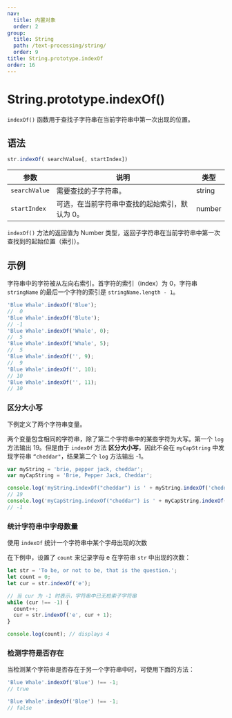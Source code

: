 ```yaml
---
nav:
  title: 内置对象
  order: 2
group:
  title: String
  path: /text-processing/string/
  order: 9
title: String.prototype.indexOf
order: 16
---
```


# String.prototype.indexOf()

`indexOf()` 函数用于查找子字符串在当前字符串中第一次出现的位置。

## 语法

```js
str.indexOf( searchValue[, startIndex])
```

| 参数          | 说明                                           | 类型   |
| ------------- | ---------------------------------------------- | ------ |
| `searchValue` | 需要查找的子字符串。                           | string |
| `startIndex`  | 可选，在当前字符串中查找的起始索引，默认为 0。 | number |

`indexOf()` 方法的返回值为 Number 类型，返回子字符串在当前字符串中第一次查找到的起始位置（索引）。

## 示例

字符串中的字符被从左向右索引。首字符的索引（index）为 0，字符串 `stringName` 的最后一个字符的索引是 `stringName.length - 1`。

```js
'Blue Whale'.indexOf('Blue');
//  0
'Blue Whale'.indexOf('Blute');
// -1
'Blue Whale'.indexOf('Whale', 0);
//  5
'Blue Whale'.indexOf('Whale', 5);
//  5
'Blue Whale'.indexOf('', 9);
//  9
'Blue Whale'.indexOf('', 10);
// 10
'Blue Whale'.indexOf('', 11);
// 10
```

### 区分大小写

下例定义了两个字符串变量。

两个变量包含相同的字符串，除了第二个字符串中的某些字符为大写。第一个 `log` 方法输出 19。但是由于 `indexOf` 方法 **区分大小写**，因此不会在 `myCapString` 中发现字符串 `“cheddar"`，结果第二个 `log` 方法输出 -1。

```js
var myString = 'brie, pepper jack, cheddar';
var myCapString = 'Brie, Pepper Jack, Cheddar';

console.log('myString.indexOf("cheddar") is ' + myString.indexOf('cheddar'));
// 19
console.log('myCapString.indexOf("cheddar") is ' + myCapString.indexOf('cheddar'));
// -1
```

### 统计字符串中字母数量

使用 `indexOf` 统计一个字符串中某个字母出现的次数

在下例中，设置了 `count` 来记录字母 e 在字符串 `str` 中出现的次数：

```js
let str = 'To be, or not to be, that is the question.';
let count = 0;
let cur = str.indexOf('e');

// 当 cur 为 -1 时表示，字符串中已无检索子字符串
while (cur !== -1) {
  count++;
  cur = str.indexOf('e', cur + 1);
}

console.log(count); // displays 4
```

### 检测字符是否存在

当检测某个字符串是否存在于另一个字符串中时，可使用下面的方法：

```js
'Blue Whale'.indexOf('Blue') !== -1;
// true

'Blue Whale'.indexOf('Bloe') !== -1;
// false
```
